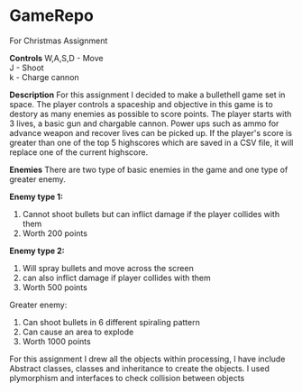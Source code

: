 # GameRepo
For Christmas Assignment

<b>Controls</b>
W,A,S,D - Move<br>
J - Shoot<br>
k - Charge cannon<br>

<b>Description</b>
For this assignment I decided to make a bullethell game set in space.
The player controls a spaceship and objective in this game is to destory as many enemies as possible to score points.
The player starts with 3 lives, a basic gun and chargable cannon. Power ups such as ammo for advance weapon and recover lives can be picked up.
If the player's score is greater than one of the top 5 highscores which are saved in a CSV file, it will replace one of the current highscore.


<b>Enemies</b>
There are two type of basic enemies in the game and one type of greater enemy.

<b>Enemy type 1:</b> 

1) Cannot shoot bullets but can inflict damage if the player collides with them<br>
2) Worth 200 points


<b>Enemy type 2:</b>

1) Will spray bullets and move across the screen<br>
2) can also inflict damage if player collides with them<br>
3) Worth 500 points


Greater enemy:
1) Can shoot bullets in 6 different spiraling pattern<br>
2) Can cause an area to explode<br>
3) Worth 1000 points<br>


For this assignment I drew all the objects within processing, I have include Abstract classes, classes and inheritance to create the objects.
I used plymorphism and interfaces to check collision between objects